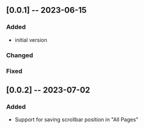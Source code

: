 ## [0.0.1] -- 2023-06-15

### Added
 - initial version

### Changed
### Fixed


## [0.0.2] -- 2023-07-02

### Added
 - Support for saving scrollbar position in "All Pages"
